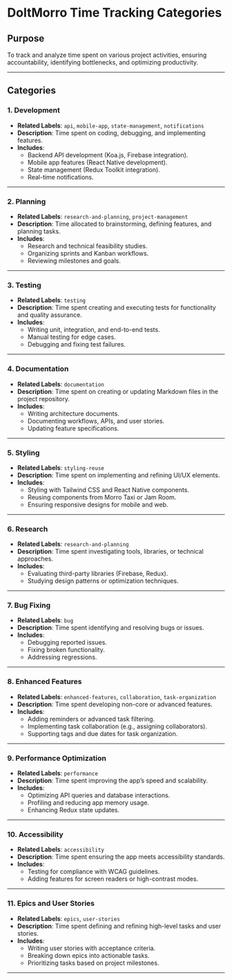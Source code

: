 
# **DoItMorro Time Tracking Categories**

## **Purpose**
To track and analyze time spent on various project activities, ensuring accountability, identifying bottlenecks, and optimizing productivity.

---

## **Categories**

### **1. Development**
- **Related Labels**: `api`, `mobile-app`, `state-management`, `notifications`
- **Description**: Time spent on coding, debugging, and implementing features.
- **Includes**:
  - Backend API development (Koa.js, Firebase integration).
  - Mobile app features (React Native development).
  - State management (Redux Toolkit integration).
  - Real-time notifications.

---

### **2. Planning**
- **Related Labels**: `research-and-planning`, `project-management`
- **Description**: Time allocated to brainstorming, defining features, and planning tasks.
- **Includes**:
  - Research and technical feasibility studies.
  - Organizing sprints and Kanban workflows.
  - Reviewing milestones and goals.

---

### **3. Testing**
- **Related Labels**: `testing`
- **Description**: Time spent creating and executing tests for functionality and quality assurance.
- **Includes**:
  - Writing unit, integration, and end-to-end tests.
  - Manual testing for edge cases.
  - Debugging and fixing test failures.

---

### **4. Documentation**
- **Related Labels**: `documentation`
- **Description**: Time spent on creating or updating Markdown files in the project repository.
- **Includes**:
  - Writing architecture documents.
  - Documenting workflows, APIs, and user stories.
  - Updating feature specifications.

---

### **5. Styling**
- **Related Labels**: `styling-reuse`
- **Description**: Time spent on implementing and refining UI/UX elements.
- **Includes**:
  - Styling with Tailwind CSS and React Native components.
  - Reusing components from Morro Taxi or Jam Room.
  - Ensuring responsive designs for mobile and web.

---

### **6. Research**
- **Related Labels**: `research-and-planning`
- **Description**: Time spent investigating tools, libraries, or technical approaches.
- **Includes**:
  - Evaluating third-party libraries (Firebase, Redux).
  - Studying design patterns or optimization techniques.

---

### **7. Bug Fixing**
- **Related Labels**: `bug`
- **Description**: Time spent identifying and resolving bugs or issues.
- **Includes**:
  - Debugging reported issues.
  - Fixing broken functionality.
  - Addressing regressions.

---

### **8. Enhanced Features**
- **Related Labels**: `enhanced-features`, `collaboration`, `task-organization`
- **Description**: Time spent developing non-core or advanced features.
- **Includes**:
  - Adding reminders or advanced task filtering.
  - Implementing task collaboration (e.g., assigning collaborators).
  - Supporting tags and due dates for task organization.

---

### **9. Performance Optimization**
- **Related Labels**: `performance`
- **Description**: Time spent improving the app’s speed and scalability.
- **Includes**:
  - Optimizing API queries and database interactions.
  - Profiling and reducing app memory usage.
  - Enhancing Redux state updates.

---

### **10. Accessibility**
- **Related Labels**: `accessibility`
- **Description**: Time spent ensuring the app meets accessibility standards.
- **Includes**:
  - Testing for compliance with WCAG guidelines.
  - Adding features for screen readers or high-contrast modes.

---

### **11. Epics and User Stories**
- **Related Labels**: `epics`, `user-stories`
- **Description**: Time spent defining and refining high-level tasks and user stories.
- **Includes**:
  - Writing user stories with acceptance criteria.
  - Breaking down epics into actionable tasks.
  - Prioritizing tasks based on project milestones.

---
